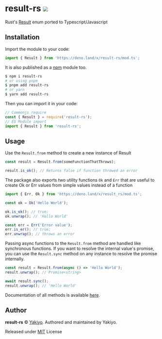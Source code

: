 # result-rs <img src="https://github.com/Yakiyo/result-rs/actions/workflows/ci.yml/badge.svg">

Rust's [Result](https://doc.rust-lang.org/std/result/enum.Result.html)
enum ported to Typescript/Javascript

## Installation

Import the module to your code:

```ts
import { Result } from 'https://deno.land/x/result-rs/mod.ts';
```

It is also published as a [npm](npmjs.com/) module too.

```bash
$ npm i result-rs
# or using pnpm
$ pnpm add result-rs
# or yarn
$ yarn add result-rs
```

Then you can import it in your code:

```ts
// Commonjs require
const { Result } = require('result-rs');
// ES Module import
import { Result } from 'result-rs';
```

## Usage

Use the `Result.from` method to create a new instance of Result

```ts
const result = Result.from(someFunctionThatThrows);

result.is_ok(); // Returns false if function throwed an error
```

The package also exports two utility functions `Ok` and `Err` that are
useful to create Ok or Err values from simple values instead of a
function

```ts
import { Err, Ok } from 'https://deno.land/x/result_rs/mod.ts';

const ok = Ok('Hello World');

ok.is_ok(); // true;
ok.unwrap(); // 'Hello World'

const err = Err('Error value');
err.is_er(); // true;
err.unwrap(); // throws an error
```

Passing async functions to the `Result.from` method are handled like
synchronous functions. If you want to resolve the internal value's
promise, you can use the `Result.sync` method on any instance to
resolve the promise internally.

```ts
const result = Result.from(async () => 'Hello World');
result.unwrap(); // Promise<string>

await result.sync();
result.unwrap(); // 'Hello World'
```

Documentation of all methods is available
[here](https://deno.land/x/result-rs?doc).

## Author

**result-rs** © [Yakiyo](https://github.com/Yakiyo). Authored and
maintained by Yakiyo.

Released under [MIT](https://opensource.org/licenses/MIT) License
